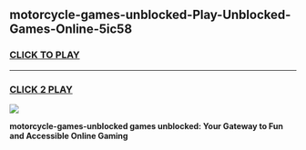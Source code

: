 
## motorcycle-games-unblocked-Play-Unblocked-Games-Online-5ic58
<h3>
<a href="https://premium76.site?title=motorcycle-games-unblocked&ref=25A">CLICK TO PLAY</a></h3>
<hr>

<h3>
<a href="https://premium76.site?title=motorcycle-games-unblocked&ref=25A">CLICK 2 PLAY</a>
  
</h3>

<a href="https://premium76.site?title=motorcycle-games-unblocked&ref=25A"><img src="https://clearcache.store/games.png"></a>


**motorcycle-games-unblocked games unblocked: Your Gateway to Fun and Accessible Online Gaming**
